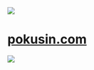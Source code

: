 ![](https://s.gravatar.com/avatar/5c858c5daef12e779828769ee705f46b?s=256)

# [pokusin.com](http://pokusin.com)

![](https://shrinktheweb.snapito.io/v2/webshot/spu-ea68c8-ogi2-3cwn3bmfojjlb56e?size=800x0&screen=800x600&url=http%3A%2F%2Fpokusin.com)
